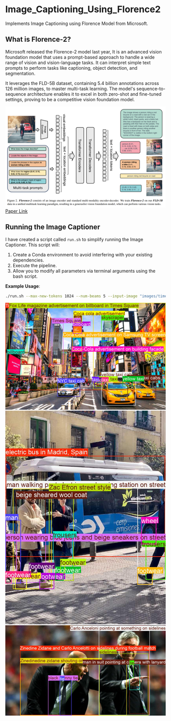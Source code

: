 # Image_Captioning_Using_Florence2
Implements Image Captioning using Florence Model from Microsoft.

## What is Florence-2?
Microsoft released the Florence-2 model last year, It is an advanced vision foundation model that uses a prompt-based approach to handle a wide range of vision and vision-language tasks. It can interpret simple text prompts to perform tasks like captioning, object detection, and segmentation.

It leverages the FLD-5B dataset, containing 5.4 billion annotations across 126 million images, to master multi-task learning. The model's sequence-to-sequence architecture enables it to excel in both zero-shot and fine-tuned settings, proving to be a competitive vision foundation model.

![Florence Architecture](images/florence2_architecture.png)
[Paper Link](https://arxiv.org/abs/2311.06242)

## Running the Image Captioner

I have created a script called `run.sh` to simplify running the Image Captioner. This script will:

1. Create a Conda environment to avoid interfering with your existing dependencies.
2. Execute the pipeline.
3. Allow you to modify all parameters via terminal arguments using the bash script.

**Example Usage**:
```bash
./run.sh --max-new-tokens 1024 --num-beams 5 --input-image "images/times_square.jpg"
```

![Times Square Output](images/times_square_output.jpg)
![Bus Output](images/bus_output.jpg)
![Zidane Output](images/zidane_output.jpg)
